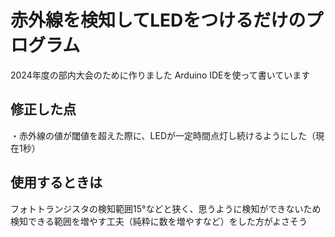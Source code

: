 # 赤外線を検知してLEDをつけるだけのプログラム

2024年度の部内大会のために作りました
Arduino IDEを使って書いています

## 修正した点

・赤外線の値が閾値を超えた際に、LEDが一定時間点灯し続けるようにした（現在1秒）


## 使用するときは

フォトトランジスタの検知範囲15°などと狭く、思うように検知ができないため
検知できる範囲を増やす工夫（純粋に数を増やすなど）をした方がよさそう
